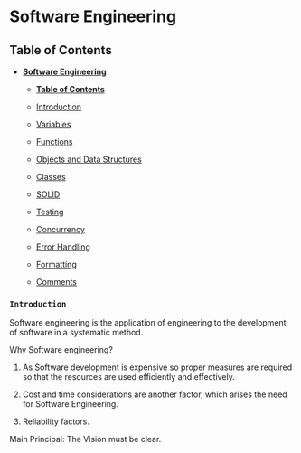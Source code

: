 # Software Engineering

## Table of Contents

-   [**Software Engineering**](#software_engineering)

    -   [**Table of Contents**](#table-of-contents)

    -   [Introduction](#introduction)
    -   [Variables](#variables)
    -   [Functions](#functions)
    -   [Objects and Data Structures](#objects-and-data-structures)
    -   [Classes](#classes)
    -   [SOLID](#solid)
    -   [Testing](#testing)
    -   [Concurrency](#concurrency)
    -   [Error Handling](#error-handling)
    -   [Formatting](#formatting)
    -   [Comments](#comments)

### `Introduction`

Software engineering is the application of engineering to the development of software in a systematic method.

Why Software engineering?

1. As Software development is expensive so proper measures are required so that the resources are used efficiently and effectively.

2. Cost and time considerations are another factor, which arises the need for Software Engineering.

3. Reliability factors.

Main Principal: The Vision must be clear.
